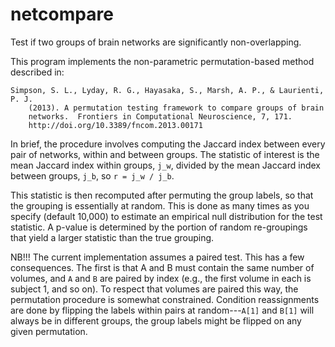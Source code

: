 # netcompare

Test if two groups of brain networks are significantly non-overlapping.

This program implements the non-parametric permutation-based method described
in:

```
Simpson, S. L., Lyday, R. G., Hayasaka, S., Marsh, A. P., & Laurienti, P. J.
    (2013). A permutation testing framework to compare groups of brain
    networks.  Frontiers in Computational Neuroscience, 7, 171.
    http://doi.org/10.3389/fncom.2013.00171
```

In brief, the procedure involves computing the Jaccard index between every pair
of networks, within and between groups. The statistic of interest is the mean
Jaccard index within groups, `j_w`, divided by the mean Jaccard index between
groups, `j_b`, so `r = j_w / j_b`.

This statistic is then recomputed after permuting the group labels, so that the
grouping is essentially at random. This is done as many times as you specify
(default 10,000) to estimate an empirical null distribution for the test
statistic. A p-value is determined by the portion of random re-groupings that
yield a larger statistic than the true grouping.

NB!!! The current implementation assumes a paired test. This has a few
consequences. The first is that A and B must contain the same number of
volumes, and `A` and `B` are paired by index (e.g., the first volume in each is
subject 1, and so on). To respect that volumes are paired this way, the
permutation procedure is somewhat constrained. Condition reassignments are done
by flipping the labels within pairs at random---`A[1]` and `B[1]` will always be in
different groups, the group labels might be flipped on any given permutation.
